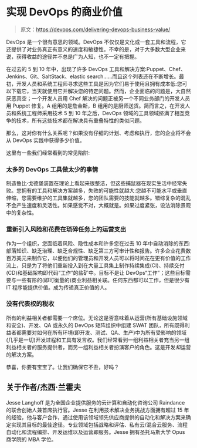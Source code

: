 # 实现 DevOps 的商业价值

> 原文：<https://devops.com/delivering-devops-business-value/>

DevOps 是一个很有意思的领域。DevOps 不仅仅是文化或一套工具和流程，它还提供了对业务真正有意义的速度和敏捷性。不幸的是，对于大多数大型企业来说，获得收益的途径并不总是广为人知，也不一定有把握。

在过去的 5 到 10 年中，出现了许多 DevOps 工具和解决方案:Puppet、Chef、Jenkins、Git、SaltStack、elastic search……而且这个列表还在不断增长。最初，开发人员和系统工程师寻求这些工具是因为它们易于使用且拥有成本低:您可以下载它，当天就使用它并解决您的特定问题。然而，企业面临的问题是，大自然厌恶真空；一个开发人员用 Chef 解决的问题正被另一个不同业务部门的开发人员用 Puppet 修复。A 组用的是詹金斯，B 组用的是厨师送货。简而言之，在开发人员和系统工程师采用技术 5 到 10 年之后，DevOps 领域的工具领域挤满了相互竞争的技术，所有这些技术都在解决具有重叠特性的类似问题。

那么，这对你有什么关系呢？如果没有仔细的计划、考虑和执行，您的企业将不会从 DevOps 实践中获得多少价值。

这里有一些我们经常看到的常见陷阱:

### 太多的 DevOps 工具做太少的事情

制造鲁比·戈德堡装置在理论上看起来很整洁，但这些捕鼠器在现实生活中经常失败。您拥有的工具和解决方案越多，失败的可能性就越大:您越不可能水平或垂直伸缩，您需要维护的工具集就越多，您的团队需要的技能就越多。错综复杂的混乱不会产生速度和灵活性。如果感觉不对，大概就是。如果过度紧张，设法消除景观中的复杂性。

### 重新引入风险和花费在琐碎任务上的运营支出

作为一个组织，您面临着风险、隐性成本和许多您在过去 10 年中自动消除的东西:部落知识、缺乏治理、缺乏合规性、缺乏第三方可审计性和报告。许多企业花费数百万美元来制作它，以便他们的管理员和开发人员可以将时间花在更有价值的工作流上，只是为了将他们重新投入到在大量工具集上制作持续集成(CI)、持续交付(CD)和基础架构即代码“工作”的盐矿中。目标不是让 DevOps“工作”；这些目标需要与一些有形的(即可衡量的)商业利益相关联。任何东西都可以工作，但是很少有 IT 程序能提供价值。成为传递真正价值的人。

### 没有代表权的税收

所有的利益相关者都需要一个席位。无论这是否意味着从运营(所有基础设施领域和安全)、开发、QA 或永久的 DevOps 矩阵组织中组建 SWAT 团队，所有既得利益者都需要对如何在所有环境(即开发、测试、QA、生产)中为所有受影响的领域(几乎是一切)开发过程和工具有发言权。我们经常看到一组利益相关者充当另一组利益相关者的服务提供者，而另一组利益相关者扮演客户的角色。这是开发*和*运营的解决方案。

恭喜，你要有宝宝了。让我们确保它不丑，好吗？

## 关于作者/杰西·兰霍夫

Jesse Langhoff 是为全国企业提供服务的云计算和自动化咨询公司 Raindance 的联合创始人兼首席执行官。Jesse 在利用技术解决业务挑战方面拥有超过 15 年的经验，他与客户合作，通过使用该领域领先供应商提供的自动化和解决方案来确定实现其目标的最佳途径。专业领域包括战略和评估、私有云/混合云服务、流程自动化和流程编排、开发运维以及运营即服务。Jesse 拥有圣托马斯大学 Opus 商学院的 MBA 学位。